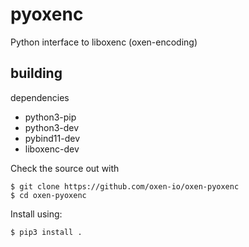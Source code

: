 # pyoxenc

Python interface to liboxenc (oxen-encoding)

## building

dependencies

- python3-pip
- python3-dev
- pybind11-dev
- liboxenc-dev

Check the source out with

    $ git clone https://github.com/oxen-io/oxen-pyoxenc
    $ cd oxen-pyoxenc

Install using:

    $ pip3 install .
